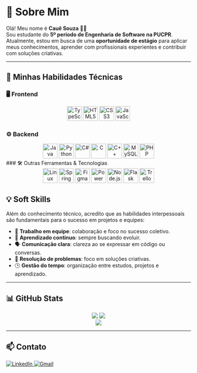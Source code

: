 # 👋 Sobre Mim

Olá! Meu nome é **Cauê Souza** 👨‍💻  
Sou estudante do **5º período de Engenharia de Software na PUCPR**.  
Atualmente, estou em busca de uma **oportunidade de estágio** para aplicar meus conhecimentos, aprender com profissionais experientes e contribuir com soluções criativas.

---

## 🚀 Minhas Habilidades Técnicas

### 🖥️ Frontend
<div align="center">
  <img src="https://profilinator.rishav.dev/skills-assets/typescript-original.svg" alt="TypeScript" height="40"/>
  <img src="https://profilinator.rishav.dev/skills-assets/html5-original-wordmark.svg" alt="HTML5" height="40"/>
  <img src="https://profilinator.rishav.dev/skills-assets/css3-original-wordmark.svg" alt="CSS3" height="40"/>
  <img src="https://profilinator.rishav.dev/skills-assets/javascript-original.svg" alt="JavaScript" height="40"/>
</div>

### ⚙️ Backend
<div align="center">
  <img src="https://profilinator.rishav.dev/skills-assets/java-original-wordmark.svg" alt="Java" height="40"/>
  <img src="https://profilinator.rishav.dev/skills-assets/python-original.svg" alt="Python" height="40"/>
  <img src="https://profilinator.rishav.dev/skills-assets/csharp-original.svg" alt="C#" height="40"/>
  <img src="https://profilinator.rishav.dev/skills-assets/c-original.svg" alt="C" height="40"/>
  <img src="https://profilinator.rishav.dev/skills-assets/cplusplus-original.svg" alt="C++" height="40"/>
  <img src="https://profilinator.rishav.dev/skills-assets/mysql-original-wordmark.svg" alt="MySQL" height="40"/>
  <img src="https://profilinator.rishav.dev/skills-assets/php-original.svg" alt="PHP" height="40"/>
</div>
### 🛠️ Outras Ferramentas & Tecnologias
<div align="center">
  <img src="https://profilinator.rishav.dev/skills-assets/linux-original.svg" alt="Linux" height="40"/>
  <img src="https://profilinator.rishav.dev/skills-assets/springio-icon.svg" alt="Spring" height="40"/>
  <img src="https://profilinator.rishav.dev/skills-assets/figma-icon.svg" alt="Figma" height="40"/>
  <img src="https://profilinator.rishav.dev/skills-assets/powerbi.png" alt="Power BI" height="40"/>
  <img src="https://profilinator.rishav.dev/skills-assets/nodejs-original-wordmark.svg" alt="Node.js" height="40"/>
  <img src="https://profilinator.rishav.dev/skills-assets/flask.png" alt="Flask" height="40"/>
  <img src="https://cdn.jsdelivr.net/gh/devicons/devicon/icons/trello/trello-plain.svg" alt="Trello" height="40"/>
</div>




## 💡 Soft Skills

Além do conhecimento técnico, acredito que as habilidades interpessoais são fundamentais para o sucesso em projetos e equipes:

- 🤝 **Trabalho em equipe**: colaboração e foco no sucesso coletivo.
- 🧠 **Aprendizado contínuo**: sempre buscando evoluir.
- 🗣️ **Comunicação clara**: clareza ao se expressar em código ou conversas.
- 🧩 **Resolução de problemas**: foco em soluções criativas.
- 🕒 **Gestão do tempo**: organização entre estudos, projetos e aprendizado.

---

## 📊 GitHub Stats

<div align="center">
  <img src="https://github-readme-stats.vercel.app/api?username=cauekssouza&show_icons=true&count_private=true&hide_border=true" />
  <img src="https://github-readme-stats.vercel.app/api/top-langs/?username=cauekssouza&langs_count=8&layout=compact" />
</div>

<div align="center">
  <img src="https://github-readme-stats.vercel.app/api/wakatime?username=ffflabs" />
</div>

---

## 📫 Contato

<a href="https://www.linkedin.com/in/cauekssouza" target="_blank">
  <img src="https://img.shields.io/badge/linkedin-%230077B5.svg?style=for-the-badge&logo=linkedin&logoColor=white" alt="LinkedIn">
</a>
<a href="mailto:cauekssouza@gmail.com" target="_blank">
  <img src="https://img.shields.io/badge/Gmail-D14836?style=for-the-badge&logo=gmail&logoColor=white" alt="Gmail">
</a>

